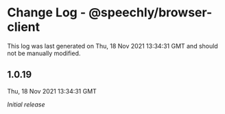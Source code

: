 # Change Log - @speechly/browser-client

This log was last generated on Thu, 18 Nov 2021 13:34:31 GMT and should not be manually modified.

## 1.0.19
Thu, 18 Nov 2021 13:34:31 GMT

_Initial release_

